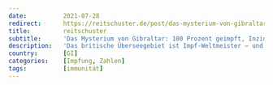 ```yaml
---
date:          2021-07-28
redirect:      https://reitschuster.de/post/das-mysterium-von-gibraltar-100-prozent-geimpft-inzidenz-600/
title:         reitschuster
subtitle:      'Das Mysterium von Gibraltar: 100 Prozent geimpft, Inzidenz 600?'
description:   'Das britische Überseegebiet ist Impf-Weltmeister – und dennoch hat es enorm hohe Corona-Zahlen. Wie kann das sein? Und was sagt es über die Wirksamkeit der Impfung aus? Eine Spurensuche ...'
country:       [GI]
categories:    [Impfung, Zahlen]
tags:          [immunität]
---
```

